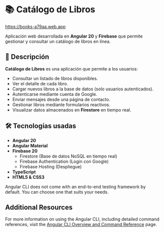 # 📚 Catálogo de Libros
https://books-a79aa.web.app

Aplicación web desarrollada en **Angular 20** y **Firebase** que permite gestionar y consultar un catálogo de libros en línea.

## 📌 Descripción

**Catálogo de Libros** es una aplicación que permite a los usuarios:

- Consultar un listado de libros disponibles.
- Ver el detalle de cada libro.
- Cargar nuevos libros a la base de datos (solo usuarios autenticados).
- Autenticarse mediante cuenta de Google.
- Enviar mensajes desde una página de contacto.
- Gestionar libros mediante formularios reactivos.
- Visualizar datos almacenados en **Firestore** en tiempo real.

## 🛠️ Tecnologías usadas

- **Angular 20**
- **Angular Material**
- **Firebase 20**
  - Firestore (Base de datos NoSQL en tiempo real)
  - Firebase Authentication (Login con Google)
  - Firebase Hosting (Despliegue)
- **TypeScript**
- **HTML5 & CSS3**




Angular CLI does not come with an end-to-end testing framework by default. You can choose one that suits your needs.

## Additional Resources

For more information on using the Angular CLI, including detailed command references, visit the [Angular CLI Overview and Command Reference](https://angular.dev/tools/cli) page.
